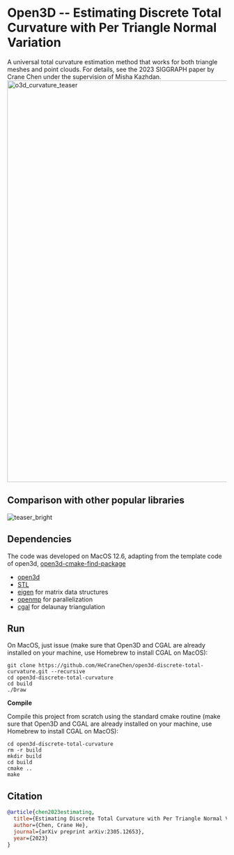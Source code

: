 # Open3D -- Estimating Discrete Total Curvature with Per Triangle Normal Variation

A universal total curvature estimation method that works for both triangle meshes and point clouds. For details, see the 2023 SIGGRAPH paper by Crane Chen under the supervision of Misha Kazhdan.
<img width="920" alt="o3d_curvature_teaser" src="https://github.com/HeCraneChen/open3d-discrete-total-curvature/assets/33951209/f831adb6-abc4-433c-af8a-7c8b6b7bfcff">


## Comparison with other popular libraries
![teaser_bright](https://user-images.githubusercontent.com/33951209/229387054-371fa8e9-1ef2-4552-81e3-af6927ee99dc.png)

## Dependencies

The code was developed on MacOS 12.6, adapting from the template code of open3d, [open3d-cmake-find-package](https://github.com/isl-org/open3d-cmake-find-package.git)

- [open3d](https://github.com/isl-org/Open3D.git)
- [STL](https://www.geeksforgeeks.org/the-c-standard-template-library-stl/)
- [eigen](https://eigen.tuxfamily.org/index.php?title=Main_Page) for matrix data structures
- [openmp](http://polyscope.run/) for parallelization
- [cgal](https://www.cgal.org/) for delaunay triangulation


## Run

On MacOS, just issue (make sure that Open3D and CGAL are already installed on your machine, use Homebrew to install CGAL on MacOS):

    git clone https://github.com/HeCraneChen/open3d-discrete-total-curvature.git --recursive
    cd open3d-discrete-total-curvature
    cd build
    ./Draw

**Compile**

Compile this project from scratch using the standard cmake routine (make sure that Open3D and CGAL are already installed on your machine, use Homebrew to install CGAL on MacOS):

    cd open3d-discrete-total-curvature
    rm -r build
    mkdir build
    cd build
    cmake ..
    make

## Citation

```bibtex
@article{chen2023estimating,
  title={Estimating Discrete Total Curvature with Per Triangle Normal Variation},
  author={Chen, Crane He},
  journal={arXiv preprint arXiv:2305.12653},
  year={2023}
}
```

